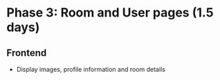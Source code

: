 # Phase 3: Room and User pages (1.5 days)

## Frontend

* Display images, profile information and room details
